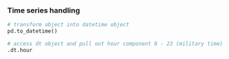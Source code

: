 
### Time series handling

```python
# transform object into datetime object
pd.to_datetime()

# access dt object and pull out hour component 0 - 23 (military time)
.dt.hour
```